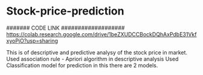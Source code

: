 # Stock-price-prediction

####### CODE LINK ###################
https://colab.research.google.com/drive/1beZXUDCCBockDQhAxPdbE31VkfxyoPjO?usp=sharing

This is of descriptive and predictive analysy of the stock price in market. 
Used association rule -  Apriori algorithm in descriptive analysis
Used Classification model for prediction in this there are 2 models.
